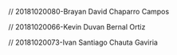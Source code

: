 // 20181020080-Brayan David Chaparro Campos

// 20181020066-Kevin Duvan Bernal Ortiz

// 20181020073-Ivan Santiago Chauta Gaviria
